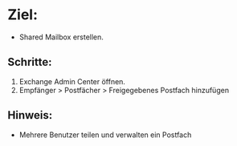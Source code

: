 # Ziel:
- Shared Mailbox erstellen.

## Schritte:
1. Exchange Admin Center öffnen.
2. Empfänger > Postfächer > Freigegebenes Postfach hinzufügen

## Hinweis:
- Mehrere Benutzer teilen und verwalten ein Postfach
